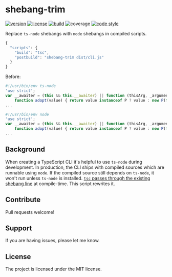 # shebang-trim

[![version](https://img.shields.io/npm/v/shebang-trim?style=flat-square)][npm]
[![license](https://img.shields.io/npm/l/shebang-trim?style=flat-square)][npm]
[![build](https://img.shields.io/circleci/project/github/metabolize/shebang-trim?style=flat-square)][build]
![coverage](https://img.shields.io/badge/coverate-100%-brightreen?style=flat-square)
[![code style](https://img.shields.io/badge/code_style-prettier-ff69b4?style=flat-square)][prettier]

[npm]: https://npmjs.com/shebang-trim/
[build]: https://circleci.com/gh/metabolize/shebang-trim/tree/master
[prettier]: https://prettier.io/

Replace `ts-node` shebangs with `node` shebangs in compiled scripts.

```js
{
  "scripts": {
    "build": "tsc",
    "postbuild": "shebang-trim dist/cli.js"
  }
}
```

Before:

```js
#!/usr/bin/env ts-node
'use strict';
var __awaiter = (this && this.__awaiter) || function (thisArg, _arguments, P, generator) {
    function adopt(value) { return value instanceof P ? value : new P(function (resolve) { resolve(value); }); }
...
```

```js
#!/usr/bin/env node
'use strict';
var __awaiter = (this && this.__awaiter) || function (thisArg, _arguments, P, generator) {
    function adopt(value) { return value instanceof P ? value : new P(function (resolve) { resolve(value); }); }
...
```

## Background

When creating a TypeScript CLI it's helpful to use `ts-node` during
development. In production, the CLI ships with compiled sources which
are runnable using `node`. If the compiled source still depends on
`ts-node`, it won't run unless `ts-node` is installed.
[`tsc` passes through the existing shebang line][tsc] at compile-time.
This script rewrites it.

[tsc]: https://github.com/microsoft/TypeScript/issues/2749

## Contribute

Pull requests welcome!

## Support

If you are having issues, please let me know.

## License

The project is licensed under the MIT license.
